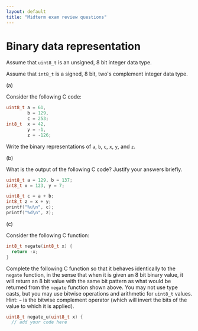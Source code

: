 ```yaml
---
layout: default
title: "Midterm exam review questions"
---
```


# Binary data representation

Assume that `uint8_t` is an unsigned, 8 bit integer data type.

Assume that `int8_t` is a signed, 8 bit, two's complement integer data type.

(a)

Consider the following C code:

```c
uint8_t a = 61,
        b = 129,
        c = 253;
int8_t  x = 42,
        y = -1,
        z = -126;
```

Write the binary representations of `a`, `b`, `c`, `x`, `y`, and `z`.

(b)

What is the output of the following C code? Justify your answers briefly.

```c
uint8_t a = 129, b = 137;
int8_t x = 123, y = 7;

uint8_t c = a + b;
int8_t z = x + y;
printf("%u\n", c);
printf("%d\n", z);
```

(c)

Consider the following C function:

```c
int8_t negate(int8_t x) {
  return -x;
}
```

Complete the following C function so that it behaves identically to the `negate` function, in the sense that when it is given an 8 bit binary value, it will return an 8 bit value with the same bit pattern as what would be returned from the `negate` function shown above.  You may not use type casts, but you may use bitwise operations and arithmetic for `uint8_t` values.  Hint: `~` is the bitwise complement operator (which will invert the bits of the value to which it is applied).

```c
uint8_t negate_u(uint8_t x) {
  // add your code here
```
